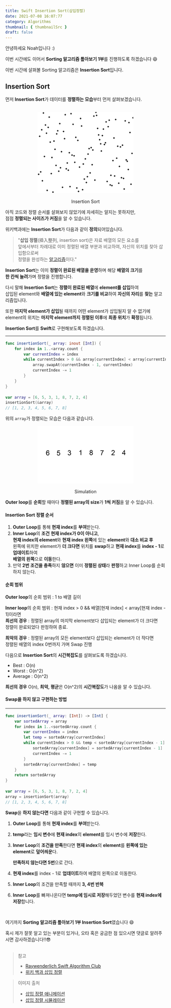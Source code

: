 ```yaml
---
title: Swift Insertion Sort(삽입정렬)
date: 2021-07-08 16:07:77
category: Algorithms
thumbnail: { thumbnailSrc }
draft: false
---
```


안녕하세요 Noah입니다 :)

이번 시간에도 이어서 **Sorting 알고리즘 톺아보기 1부**를 진행하도록 하겠습니다 😄

이번 시간에 살펴볼 Sorting 알고리즘은 **Insertion Sort**입니다.

## Insertion Sort

먼저 **Insertion Sort**가 데이터를 **정렬하는 모습**부터 먼저 살펴보겠습니다.  
<br>

<p align="center">
<img src="assets/2021-07-08/1.gif" width="300"/>
<center>Insertion Sort</center>
</p>

아직 코드와 정렬 순서를 살펴보지 않았기에 자세히는 알지는 못하지만,  
점점 **정렬되는 사이즈가 커짐**을 알 수 있습니다.

위키백과에는 **Insertion Sort**가 다음과 같이 **정의**되어있습니다.

> "**삽입 정렬**(揷入整列, insertion sort)은 자료 배열의 모든 요소를  
> 앞에서부터 차례대로 이미 정렬된 배열 부분과 비교하여, 자신의 위치를 찾아 삽입함으로써  
> 정렬을 완성하는 [알고리즘](https://ko.wikipedia.org/wiki/알고리즘)이다."

**Insertion Sort**는 이미 **정렬이 완료된 배열을 운영**하며 해당 **배열의 크기**를  
**한 칸씩 늘려**가며 정렬을 진행합니다.

다시 말해 **Insertion Sort**는 **정렬이 완료된 배열**에 **element를 삽입**하여  
삽입된 element와 **배열에 있는 element**와 **크기를 비교**하여 **자신의 자리**를 **찾는** 알고리즘입니다.

또한 **마지막 element가 삽입**될 때까지 어떤 element가 삽입될지 알 수 없기에  
element의 위치는 **마지막 element까지** **정렬된 이후**에 **최종 위치**가 **확정**됩니다.

**Insertion Sort**를 **Swift**로 구현해보도록 하겠습니다.

---

```swift
func insertionSort(_ array: inout [Int]) {
    for index in 1..<array.count {
        var currentIndex = index
        while currentIndex > 0 && array[currentIndex] < array[currentIndex - 1] {
            array.swapAt(currentIndex - 1, currentIndex)
            currentIndex -= 1
        }
    }
}

var array = [6, 5, 3, 1, 8, 7, 2, 4]
insertionSort(&array)
// [1, 2, 3, 4, 5, 6, 7, 8]
```

위의 `array`가 정렬되는 모습은 다음과 같습니다.

<p align="center">
<img src="assets/2021-07-08/2.gif" width="300"/>
<center>Simulation</center>
</p>

**Outer loop**를 **순회**할 때마다 **정렬된 array의 size**가 **1씩 커짐**을 알 수 있습니다.

#### Insertion Sort 정렬 순서

1. **Outer Loop**를 통해 **현재 index**를 **부여**받는다.
2. **Inner Loop**의 **조건** **현재 index가 0이 아니고**,  
   **현재 index의 element**와 **현재 index 왼쪽**에 있는 **element**와 **대소 비교 후**  
   왼쪽에 위치한 element가 **더 크다면** 위치를 **swap**하고 **현재 index**를 **index - 1**로 **업데이트**하여  
   **배열의 왼쪽**으로 **이동**한다.
3. 만약 **2번 조건을 충족**하지 **않으면** 이미 **정렬된 상태**라 **판정**하고 Inner Loop를 순회하지 않는다.

#### 순회 범위

**Outer loop**의 순회 범위 : 1 to 배열 길이

**Inner loop**의 순회 범위 : 현재 index > 0 && 배열[현재 index] < array[현재 index - 1]이라면  
**최선의 경우** : 정렬된 array의 마지막 element보다 삽입되는 element가 더 크다면  
정렬이 완료되었다 판정하여 종료.

**최악의 경우** : 정렬된 array의 모든 element보다 삽입되는 element가 더 작다면  
정렬된 배열의 index 0번까지 가며 Swap 진행

다음으로 **Insertion Sort**의 **시간복잡도**를 살펴보도록 하겠습니다.

- Best : O(n)
- Worst : O(n^2)
- Average : O(n^2)

**최선의 경우** O(n), **최악, 평균**은 O(n^2)의 **시간복잡도**가 나옴을 알 수 있습니다.

#### Swap을 하지 않고 구현하는 방법

---

```swift
func insertionSort(_ array: [Int]) -> [Int] {
    var sortedArray = array
    for index in 1..<sortedArray.count {
        var currentIndex = index
        let temp = sortedArray[currentIndex]
        while currentIndex > 0 && temp < sortedArray[currentIndex - 1] {
            sortedArray[currentIndex] = sortedArray[currentIndex - 1]
            currentIndex -= 1
        }
        sortedArray[currentIndex] = temp
    }
    return sortedArray
}

var array = [6, 5, 3, 1, 8, 7, 2, 4]
array = insertionSort(array)
// [1, 2, 3, 4, 5, 6, 7, 8]

```

**Swap**을 **하지 않는다면** 다음과 같이 구현할 수 있습니다.

1. **Outer Loop**를 통해 **현재 index**를 **부여**받는다.

2. **temp**라는 **임시 변수**에 **현재 index**의 **element**를 임시 변수에 **저장**한다.

3. **Inner Loop**의 **조건을 만족**한다면 **현재 index**의 **element**를 **왼쪽에 있는** **element**로 **덮어씌운**다.

   **만족하지 않는다면 5번**으로 간다.

4. **현재 index**를 index - 1로 **업데이트**하여 배열의 왼쪽으로 이동한다.

5. **Inner Loop**의 조건을 만족할 때까지 **3, 4번 반복**

6. **Inner Loop**를 빠져나온다면 **temp에 임시로 저장**해두었던 변수를 **현재 index에 저장**합니다.

<br>

여기까지 **Sorting 알고리즘 톺아보기 1부 Insertion Sort**였습니다 😄

혹시 제가 잘못 알고 있는 부분이 있거나, 오타 혹은 궁금한 점 있으시면 댓글로 알려주시면 감사하겠습니다!!😎  
<br>

> 참고
>
> - [Raywenderlich Swift Algorithm Club](https://github.com/raywenderlich/swift-algorithm-club/tree/master/Insertion%20Sort)
> - [위키 백과 삽입 정렬](https://ko.wikipedia.org/wiki/%EC%82%BD%EC%9E%85_%EC%A0%95%EB%A0%AC)

> 이미지 출처
>
> - [삽입 정렬 애니메이션](https://commons.wikimedia.org/wiki/File:Insertion_sort_animation.gif)
> - [삽입 정렬 시뮬레이션](https://upload.wikimedia.org/wikipedia/commons/0/0f/Insertion-sort-example-300px.gif)
